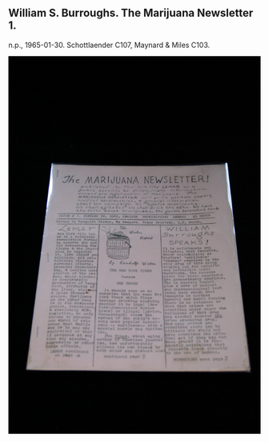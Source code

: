 ## William S. Burroughs. The Marijuana Newsletter 1.

n.p., 1965-01-30.  Schottlaender C107, Maynard & Miles C103.

![The Marijuana Newsletter 1](../assets/images/the-marijuana-newsletter-1-1.jpg)
